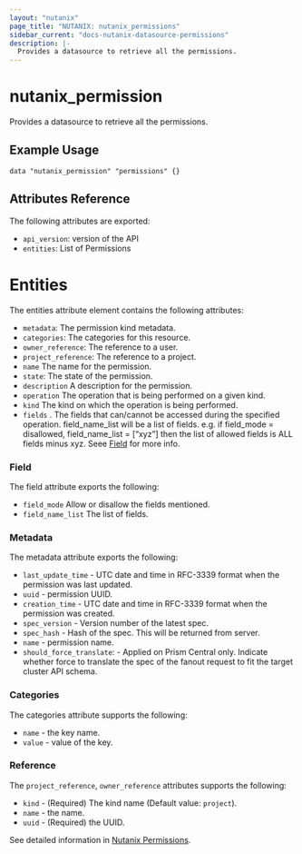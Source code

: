 ```yaml
---
layout: "nutanix"
page_title: "NUTANIX: nutanix_permissions"
sidebar_current: "docs-nutanix-datasource-permissions"
description: |-
  Provides a datasource to retrieve all the permissions.
---
```


# nutanix_permission

Provides a datasource to retrieve all the permissions.

## Example Usage

```hcl
data "nutanix_permission" "permissions" {}
```

## Attributes Reference

The following attributes are exported:

* `api_version`: version of the API
* `entities`: List of Permissions

# Entities

The entities attribute element contains the following attributes:

* `metadata`: The permission kind metadata.
* `categories`: The categories for this resource.
* `owner_reference`: The reference to a user.
* `project_reference`: The reference to a project.
* `name` The name for the permission.
* `state`: The state of the permission.
* `description` A description for the permission.
* `operation` The operation that is being performed on a given kind.
* `kind` The kind on which the operation is being performed.
* `fields` . The fields that can/cannot be accessed during the specified operation. field_name_list will be a list of fields. e.g. if field_mode = disallowed, field_name_list = [“xyz”] then the list of allowed fields is ALL fields minus xyz. Seee [Field](#field) for more info.

### Field

The field attribute exports the following:

* `field_mode` Allow or disallow the fields mentioned.
* `field_name_list` The list of fields.

### Metadata

The metadata attribute exports the following:

* `last_update_time` - UTC date and time in RFC-3339 format when the permission was last updated.
* `uuid` - permission UUID.
* `creation_time` - UTC date and time in RFC-3339 format when the permission was created.
* `spec_version` - Version number of the latest spec.
* `spec_hash` - Hash of the spec. This will be returned from server.
* `name` - permission name.
* `should_force_translate`: - Applied on Prism Central only. Indicate whether force to translate the spec of the fanout request to fit the target cluster API schema.

### Categories
The categories attribute supports the following:

* `name` - the key name.
* `value` - value of the key.

### Reference
The `project_reference`, `owner_reference` attributes supports the following:

* `kind` - (Required) The kind name (Default value: `project`).
* `name` - the name.
* `uuid` - (Required) the UUID.

See detailed information in [Nutanix Permissions](https://www.nutanix.dev/reference/prism_central/v3/api/permissions/postpermissionslist/).
